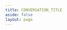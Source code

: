 ```yaml
---
title: CONVERSATION_TITLE
aside: false
layout: page
---
```


<script setup>
import { useData } from "vitepress";
import { computed } from "vue";

import DialogueGraph from "@/components/graph/DialogueGraph.vue";

const { params } = useData();

const component = computed(() => params.value.component);
const conversation = computed(() => JSON.parse(params.value.conversation));
const stringtable = computed(() => JSON.parse(params.value.stringtable));
</script>

<DialogueGraph
  :class="$style.content"
  :conversation="conversation"
  :stringtable="stringtable"
/>

<style module>
.content {
  position: relative;
  width: 100vw;
  height: calc(100vh - var(--vp-nav-height));
}
</style>
